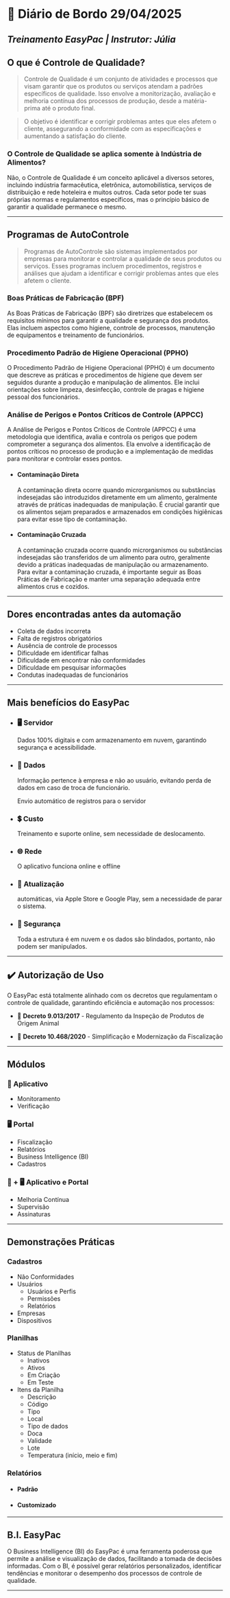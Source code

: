 # 📌 **Diário de Bordo 29/04/2025**
## *Treinamento EasyPac | Instrutor: Júlia*

## O que é Controle de Qualidade?

> Controle de Qualidade é um conjunto de atividades e processos que visam garantir que os produtos ou serviços atendam a padrões específicos de qualidade. Isso envolve a monitorização, avaliação e melhoria contínua dos processos de produção, desde a matéria-prima até o produto final.

> O objetivo é identificar e corrigir problemas antes que eles afetem o cliente, assegurando a conformidade com as especificações e aumentando a satisfação do cliente.

### O Controle de Qualidade se aplica somente à Indústria de Alimentos?

Não, o Controle de Qualidade é um conceito aplicável a diversos setores, incluindo indústria farmacêutica, eletrônica, automobilística, serviços de distribuição e rede hoteleira e muitos outros. Cada setor pode ter suas próprias normas e regulamentos específicos, mas o princípio básico de garantir a qualidade permanece o mesmo.

---

## Programas de AutoControle

> Programas de AutoControle são sistemas implementados por empresas para monitorar e controlar a qualidade de seus produtos ou serviços. Esses programas incluem procedimentos, registros e análises que ajudam a identificar e corrigir problemas antes que eles afetem o cliente.

### Boas Práticas de Fabricação (BPF)
As Boas Práticas de Fabricação (BPF) são diretrizes que estabelecem os requisitos mínimos para garantir a qualidade e segurança dos produtos. Elas incluem aspectos como higiene, controle de processos, manutenção de equipamentos e treinamento de funcionários.

### Procedimento Padrão de Higiene Operacional (PPHO)
O Procedimento Padrão de Higiene Operacional (PPHO) é um documento que descreve as práticas e procedimentos de higiene que devem ser seguidos durante a produção e manipulação de alimentos. Ele inclui orientações sobre limpeza, desinfecção, controle de pragas e higiene pessoal dos funcionários.

### Análise de Perigos e Pontos Críticos de Controle (APPCC)
A Análise de Perigos e Pontos Críticos de Controle (APPCC) é uma metodologia que identifica, avalia e controla os perigos que podem comprometer a segurança dos alimentos. Ela envolve a identificação de pontos críticos no processo de produção e a implementação de medidas para monitorar e controlar esses pontos.

- #### Contaminação Direta
    A contaminação direta ocorre quando microrganismos ou substâncias indesejadas são introduzidos diretamente em um alimento, geralmente através de práticas inadequadas de manipulação. É crucial garantir que os alimentos sejam preparados e armazenados em condições higiênicas para evitar esse tipo de contaminação.

- #### Contaminação Cruzada
    A contaminação cruzada ocorre quando microrganismos ou substâncias indesejadas são transferidos de um alimento para outro, geralmente devido a práticas inadequadas de manipulação ou armazenamento. Para evitar a contaminação cruzada, é importante seguir as Boas Práticas de Fabricação e manter uma separação adequada entre alimentos crus e cozidos.

---

## Dores encontradas antes da automação

- Coleta de dados incorreta
- Falta de registros obrigatórios
- Ausência de controle de processos
- Dificuldade em identificar falhas
- Dificuldade em encontrar não conformidades
- Dificuldade em pesquisar informações
- Condutas inadequadas de funcionários

---

## Mais benefícios do EasyPac

- ### 🖥️ Servidor
    Dados 100% digitais e com armazenamento em nuvem, garantindo segurança e acessibilidade.

- ### 🎲 Dados
    Informação pertence à empresa e não ao usuário, evitando perda de dados em caso de troca de funcionário.

    Envio automático de registros para o servidor

- ### 💲 Custo
    Treinamento e suporte online, sem necessidade de deslocamento.

- ### 🌐 Rede
    O aplicativo funciona online e offline

- ### 🔄 Atualização
    automáticas, via Apple Store e Google Play, sem a necessidade de parar o sistema.

- ### 🔐 Segurança
    Toda a estrutura é em nuvem e os dados são blindados, portanto, não podem ser manipulados.

---

## ✔️ Autorização de Uso

O EasyPac está totalmente alinhado com os decretos que regulamentam o controle de qualidade, garantindo eficiência e automação nos processos:

- 📜 **Decreto 9.013/2017** - Regulamento da Inspeção de Produtos de Origem Animal

- 📜 **Decreto 10.468/2020** - Simplificação e Modernização da Fiscalização

---

## Módulos

### 📱 Aplicativo

- Monitoramento
- Verificação

### 🖥️ Portal

- Fiscalização
- Relatórios
- Business Intelligence (BI)
- Cadastros

### 📱 + 🖥️ Aplicativo e Portal

- Melhoria Contínua
- Supervisão
- Assinaturas

---

## Demonstrações Práticas

### Cadastros

- Não Conformidades
- Usuários
    - Usuários e Perfis
    - Permissões
    - Relatórios
- Empresas
- Dispositivos

### Planilhas

- Status de Planilhas
    - Inativos
    - Ativos
    - Em Criação
    - Em Teste
- Itens da Planilha
    - Descrição
    - Código
    - Tipo
    - Local
    - Tipo de dados
    - Doca
    - Validade
    - Lote
    - Temperatura (início, meio e fim)

### Relatórios

- #### Padrão
- #### Customizado

---

## B.I. EasyPac

O Business Intelligence (BI) do EasyPac é uma ferramenta poderosa que permite a análise e visualização de dados, facilitando a tomada de decisões informadas. Com o BI, é possível gerar relatórios personalizados, identificar tendências e monitorar o desempenho dos processos de controle de qualidade.

---